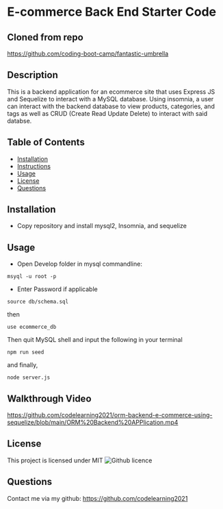 # E-commerce Back End Starter Code

## Cloned from repo
https://github.com/coding-boot-camp/fantastic-umbrella

## Description
This is a backend application for an ecommerce site that uses Express JS and Sequelize to interact with a MySQL database. Using insomnia, a user can interact with the backend database to view products, categories, and tags as well as CRUD (Create Read Update Delete) to interact with said databse.

## Table of Contents
  * [Installation](#installation)
  * [Instructions](#instructions)
  * [Usage](#usage)
  * [License](#license)
  * [Questions](#questions)

## Installation
- Copy repository and install mysql2, Insomnia, and sequelize

## Usage

- Open Develop folder in mysql commandline:
```terminal
msyql -u root -p
```
- Enter Password if applicable
```terminal
source db/schema.sql
```
then
```terminal
use ecommerce_db
```
Then quit MySQL shell and input the following in your terminal

```terminal
npm run seed
```
and finally,
```terminal
node server.js
```

## Walkthrough Video
https://github.com/codelearning2021/orm-backend-e-commerce-using-sequelize/blob/main/ORM%20Backend%20APPlication.mp4

## License 
This project is licensed under MIT
![Github licence](http://img.shields.io/badge/license-MIT-blue.svg)

## Questions
Contact me via my github: https://github.com/codelearning2021